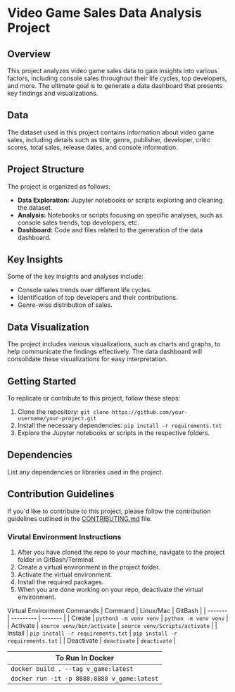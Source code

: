 # Video Game Sales Data Analysis Project

## Overview

This project analyzes video game sales data to gain insights into various factors, including console sales throughout their life cycles, top developers, and more. The ultimate goal is to generate a data dashboard that presents key findings and visualizations.

## Data

The dataset used in this project contains information about video game sales, including details such as title, genre, publisher, developer, critic scores, total sales, release dates, and console information.

## Project Structure

The project is organized as follows:

- **Data Exploration:** Jupyter notebooks or scripts exploring and cleaning the dataset.
- **Analysis:** Notebooks or scripts focusing on specific analyses, such as console sales trends, top developers, etc.
- **Dashboard:** Code and files related to the generation of the data dashboard.

## Key Insights

Some of the key insights and analyses include:

- Console sales trends over different life cycles.
- Identification of top developers and their contributions.
- Genre-wise distribution of sales.

## Data Visualization

The project includes various visualizations, such as charts and graphs, to help communicate the findings effectively. The data dashboard will consolidate these visualizations for easy interpretation.

## Getting Started

To replicate or contribute to this project, follow these steps:

1. Clone the repository: `git clone https://github.com/your-username/your-project.git`
2. Install the necessary dependencies: `pip install -r requirements.txt`
3. Explore the Jupyter notebooks or scripts in the respective folders.

## Dependencies

List any dependencies or libraries used in the project.

## Contribution Guidelines

If you'd like to contribute to this project, please follow the contribution guidelines outlined in the [CONTRIBUTING.md](CONTRIBUTING.md) file.


###  Virutal Environment Instructions

1. After you have cloned the repo to your machine, navigate to the project 
folder in GitBash/Terminal.
1. Create a virtual environment in the project folder. 
1. Activate the virtual environment.
1. Install the required packages. 
1. When you are done working on your repo, deactivate the virtual environment.

Virtual Environment Commands
| Command | Linux/Mac | GitBash |
| ------- | --------- | ------- |
| Create | `python3 -m venv venv` | `python -m venv venv` |
| Activate | `source venv/bin/activate` | `source venv/Scripts/activate` |
| Install | `pip install -r requirements.txt` | `pip install -r requirements.txt` |
| Deactivate | `deactivate` | `deactivate` |

|To Run In Docker|
| --- | 
| `docker build . --tag v_game:latest` |
| `docker run -it -p 8888:8888 v_game:latest` |